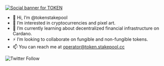 [![Social banner for TOKEN](https://github.com/tokenstakepool/tokenstakepool/raw/master/assets/header-banner--optimized.svg)](https://token.stakepool.cc)

- 👋 Hi, I’m @tokenstakepool
- 👀 I’m interested in cryptocurrencies and pixel art.
- 🌱 I’m currently learning about decentralized financial infrastructure on Cardano.
- ⚡ I’m looking to collaborate on fungible and non-fungible tokens.
- 📫 You can reach me at operator@token.stakepool.cc

![Twitter Follow](https://img.shields.io/twitter/follow/token_stakepool?style=social)


<!---
tokenstakepool/tokenstakepool is a ✨ special ✨ repository because its `README.md` (this file) appears on your GitHub profile.
You can click the Preview link to take a look at your changes.
--->
